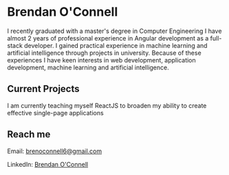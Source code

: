 # Brendan O'Connell

I recently graduated with a master's degree in Computer Engineering
I have almost 2 years of professional experience in Angular development as a full-stack developer.
I gained practical experience in machine learning and artificial intelligence through projects in university.
Because of these experiences I have keen interests in web development, application development, machine learning and artificial intelligence.

<!---
##Web Development Experience
--->

## Current Projects
I am currently teaching myself ReactJS to broaden my ability to create effective single-page applications

## Reach me

Email: <brenoconnell6@gmail.com>

LinkedIn: [Brendan O'Connell](https://www.linkedin.com/in/brendan-o-connell-9410aa218/)


<!---
brenoconnell/brenoconnell is a ✨ special ✨ repository because its `README.md` (this file) appears on your GitHub profile.
You can click the Preview link to take a look at your changes.
--->
